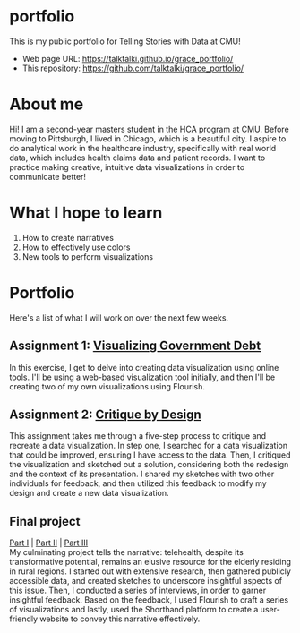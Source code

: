 # portfolio
This is my public portfolio for Telling Stories with Data at CMU!
- Web page URL: https://talktalki.github.io/grace_portfolio/
- This repository: https://github.com/talktalki/grace_portfolio/
  
# About me
Hi! I am a second-year masters student in the HCA program at CMU. Before moving to Pittsburgh, I lived in Chicago, which is a beautiful city. I aspire to do analytical work in the healthcare industry, specifically with real world data, which includes health claims data and patient records. I want to practice making creative, intuitive data visualizations in order to communicate better!

# What I hope to learn
1. How to create narratives
2. How to effectively use colors
3. New tools to perform visualizations

# Portfolio
Here's a list of what I will work on over the next few weeks.

## Assignment 1: [Visualizing Government Debt](visualizing-government-debt)
In this exercise, I get to delve into creating data visualization using online tools. I'll be using a web-based visualization tool initially, and then I'll be creating two of my own visualizations using Flourish.

## Assignment 2: [Critique by Design](critique-by-design)
This assignment takes me through a five-step process to critique and recreate a data visualization. In step one, I searched for a data visualization that could be improved, ensuring I have access to the data. Then, I critiqued the visualization and sketched out a solution, considering both the redesign and the context of its presentation. I shared my sketches with two other individuals for feedback, and then utilized this feedback to modify my design and create a new data visualization.

## Final project
[Part I](final-project-part-one) | [Part II](final-project-part-two) | [Part III](final-project-part-three) <br>
My culminating project tells the narrative: telehealth, despite its transformative potential, remains an elusive resource for the elderly residing in rural regions. I started out with extensive research, then gathered publicly accessible data, and created sketches to underscore insightful aspects of this issue. Then, I conducted a series of interviews, in order to garner insightful feedback. Based on the feedback, I used Flourish to craft a series of visualizations and lastly, used the Shorthand platform to create a user-friendly website to convey this narrative effectively.

